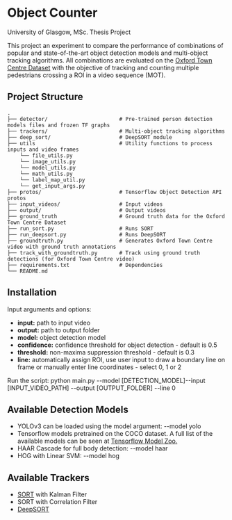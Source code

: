 # Object Counter

University of Glasgow, MSc. Thesis Project

This project an experiment to compare the performance of combinations of popular and state-of-the-art object detection models and multi-object tracking algorithms. All combinations are evaluated on the [Oxford Town Centre Dataset](http://www.robots.ox.ac.uk/~lav/Research/Projects/2009bbenfold_headpose/project.html) with the objective of tracking and counting multiple pedestrians crossing a ROI in a video sequence (MOT).

## Project Structure

    .
    ├── detector/                       # Pre-trained person detection models files and frozen TF graphs
    ├── trackers/                       # Multi-object tracking algorithms
    ├── deep_sort/                      # DeepSORT module   
    ├── utils                           # Utility functions to process inputs and video frames
        └── file_utils.py
        └── image_utils.py
        └── model_utils.py                          
        └── math_utils.py
        └── label_map_util.py                  
        └── get_input_args.py
    ├── protos/                         # Tensorflow Object Detection API protos
    ├── input_videos/                   # Input videos
    ├── output/                         # Output videos                         
    ├── ground_truth                    # Ground truth data for the Oxford Town Centre Dataset
    ├── run_sort.py                     # Runs SORT
    ├── run_deepsort.py                 # Runs DeepSORT
    ├── groundtruth.py                  # Generates Oxford Town Centre video with ground truth annotations
    ├── track_with_groundtruth.py       # Track using ground truth detections (for Oxford Town Centre video)
    ├── requirements.txt                # Dependencies
    └── README.md

## Installation

Input arguments and options:
- **input:** path to input video
- **output:** path to output folder
- **model:** object detection model 
- **confidence:** confidence threshold for object detection - default is 0.5 
- **threshold:** non-maxima suppression threshold - default is 0.3
- **line:** automatically assign ROI, use user input to draw a boundary line on frame or manually enter line coordinates - select 0, 1 or 2

Run the script:
python main.py --model [DETECTION_MODEL]--input [INPUT_VIDEO_PATH] --output [OUTPUT_FOLDER] --line 0

## Available Detection Models
- YOLOv3 can be loaded using the model argument: --model yolo
- Tensorflow models pretrained on the COCO dataset. A full list of the available models can be seen at [Tensorflow Model Zoo.](https://github.com/tensorflow/models/blob/master/research/object_detection/g3doc/detection_model_zoo.md)
- HAAR Cascade for full body detection: --model haar
- HOG with Linear SVM: --model hog

## Available Trackers
- [SORT](https://arxiv.org/abs/1602.00763) with Kalman Filter
- SORT with Correlation Filter
- [DeepSORT](https://arxiv.org/abs/1703.07402)

